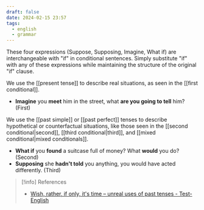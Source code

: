 ```yaml
---
draft: false
date: 2024-02-15 23:57
tags:
  - english
  - grammar
---
```


These four expressions (Suppose, Supposing, Imagine, What if) are interchangeable with "if" in conditional sentences. Simply substitute "if" with any of these expressions while maintaining the structure of the original "if" clause.

We use the [[present tense]] to describe real situations, as seen in the [[first conditional]].

- **Imagine** you **meet** him in the street, what **are you going to tell** him? (First)

We use the [[past simple]] or [[past perfect]] tenses to describe hypothetical or counterfactual situations, like those seen in the [[second conditional|second]], [[third conditional|third]], and [[mixed conditional|mixed conditionals]].

- **What if** you **found** a suitcase full of money? What **would** you do? (Second)
- **Supposing** she **hadn't told** you anything, you would have acted differently. (Third)


> [!info] References
> - [Wish, rather, if only, it's time – unreal uses of past tenses - Test-English](https://test-english.com/grammar-points/b2/unreal-uses-past-tenses/)

